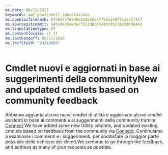 ```yaml
---
ms.date: 06/12/2017
keywords: wmf,powershell,impostazione
ms.openlocfilehash: 6f46d747879bb3106c6c477561248f7ea53274f7
ms.sourcegitcommit: 54534635eedacf531d8d6344019dc16a50b8b441
ms.translationtype: HT
ms.contentlocale: it-IT
ms.lasthandoff: 05/17/2018
ms.locfileid: "34219090"
---
```

# <a name="new-and-updated-cmdlets-based-on-community-feedback"></a><span data-ttu-id="3ef92-102">Cmdlet nuovi e aggiornati in base ai suggerimenti della community</span><span class="sxs-lookup"><span data-stu-id="3ef92-102">New and updated cmdlets based on community feedback</span></span>
<span data-ttu-id="3ef92-103">Abbiamo aggiunto alcune nuovi cmdlet di utilità e aggiornato alcuni cmdlet esistenti in base ai commenti e ai suggerimenti della community tramite [Connect](https://connect.microsoft.com/powershell).</span><span class="sxs-lookup"><span data-stu-id="3ef92-103">We have added some new Utility cmdlets, and updated existing cmdlets based on feedback from the community via [Connect](https://connect.microsoft.com/powershell).</span></span> <span data-ttu-id="3ef92-104">Continuiamo a esaminare i commenti e i suggerimenti, per soddisfare la maggior parte possibile delle richieste dei clienti.</span><span class="sxs-lookup"><span data-stu-id="3ef92-104">We continue to go through the feedback, and address as many of your requests as possible.</span></span>
